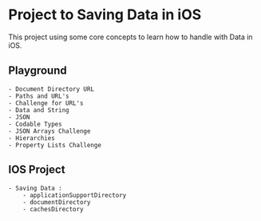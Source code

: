 # Project to Saving Data in iOS

This project using some core concepts to learn how to handle with Data in iOS.

## Playground

 	- Document Directory URL
 	- Paths and URL's
 	- Challenge for URL's
 	- Data and String
 	- JSON
 	- Codable Types
 	- JSON Arrays Challenge
 	- Hierarchies
 	- Property Lists Challenge

## IOS Project

	- Saving Data :
		- applicationSupportDirectory
		- documentDirectory
		- cachesDirectory
